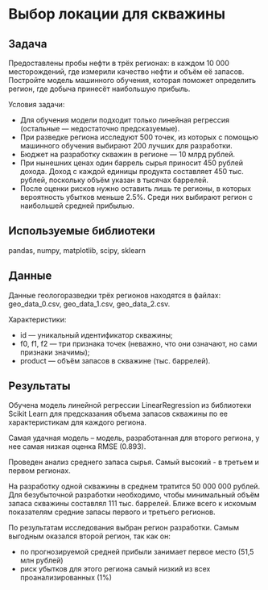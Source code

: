 # Выбор локации для скважины

## Задача

Предоставлены пробы нефти в трёх регионах: в каждом 10 000 месторождений, где измерили качество нефти и объём её запасов. Постройте модель машинного обучения, которая поможет определить регион, где добыча принесёт наибольшую прибыль. 

Условия задачи:

- Для обучения модели подходит только линейная регрессия (остальные — недостаточно предсказуемые).
- При разведке региона исследуют 500 точек, из которых с помощью машинного обучения выбирают 200 лучших для разработки.
- Бюджет на разработку скважин в регионе — 10 млрд рублей.
- При нынешних ценах один баррель сырья приносит 450 рублей дохода. Доход с каждой единицы продукта составляет 450 тыс. рублей, поскольку объём указан в тысячах баррелей.
- После оценки рисков нужно оставить лишь те регионы, в которых вероятность убытков меньше 2.5%. Среди них выбирают регион с наибольшей средней прибылью.

## Используемые библиотеки

pandas, numpy, matplotlib, scipy, sklearn

## Данные

Данные геологоразведки трёх регионов находятся в файлах: geo_data_0.csv, geo_data_1.csv, geo_data_2.csv. 

Характеристики:

- id — уникальный идентификатор скважины;
- f0, f1, f2 — три признака точек (неважно, что они означают, но сами признаки значимы);
- product — объём запасов в скважине (тыс. баррелей).

## Результаты

Обучена модель линейной регрессии LinearRegression из библиотеки Scikit Learn для предсказания объема запасов скважины по ее характеристикам для каждого региона.

Самая удачная модель – модель, разработанная для второго региона, у нее самая низкая оценка RMSE (0.893).

Проведен анализ среднего запаса сырья. Самый высокий - в третьем и первом регионах.

На разработку одной скважины в среднем тратится 50 000 000 рублей. Для безубыточной разработки необходимо, чтобы минимальный объём запаса скважины составлял 111 тыс. баррелей. Ближе всего к искомым показателям средние запасы первого и третьего регионов.

По результатам исследования выбран регион разработки. Самым выгодным оказался второй регион, так как он:

- по прогнозируемой средней прибыли занимает первое место (51,5 млн рублей)
- риск убытков для этого региона самый низкий из всех проанализированных (1%)